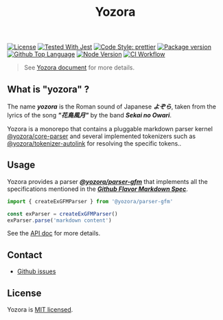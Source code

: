 <header>
  <h1 align="center"><span>Yozora<span></h1>
</header>


[![License](https://img.shields.io/github/license/guanghechen/yozora)](#license)
[![Tested With Jest](https://img.shields.io/badge/tested_with-jest-9c465e.svg)](https://github.com/facebook/jest)
[![Code Style: prettier](https://img.shields.io/badge/code_style-prettier-ff69b4.svg?style=flat-square)](https://github.com/prettier/prettier)
[![Package version](https://img.shields.io/github/v/tag/guanghechen/yozora?include_prereleases&sort=semver)](https://github.com/guanghechen/yozora/tags)
[![Github Top Language](https://img.shields.io/github/languages/top/guanghechen/yozora)](https://github.com/guanghechen/yozora/search?l=typescript)
[![Node Version](https://img.shields.io/node/v/@yozora/core-parser)](https://github.com/guanghechen/yozora)
[![CI Workflow](https://github.com/guanghechen/yozora/workflows/Build/badge.svg?branch=master)](https://github.com/guanghechen/yozora/actions/workflows/ci.yml)


> See [Yozora document][yozora-docs] for more details.

## What is "yozora" ?

The name ***yozora*** is the Roman sound of Japanese ***よぞら***, taken from the
lyrics of the song ***"花鳥風月"*** by the band ***Sekai no Owari***.

Yozora is a monorepo that contains a pluggable markdown parser kernel
[@yozora/core-parser][] and several implemented tokenizers such as
[@yozora/tokenizer-autolink][] for resolving the specific tokens..

## Usage

Yozora provides a parser ***[@yozora/parser-gfm][@yozora/parser-gfm]*** that
implements all the specifications mentioned in the
***[Github Flavor Markdown Spec][gfm-spec]***.

```typescript
import { createExGFMParser } from '@yozora/parser-gfm'

const exParser = createExGFMParser()
exParser.parse('markdown content')
```

See the [API doc][@yozora/parser-gfm] for more details.


## Contact

  * [Github issues](https://github.com/guanghechen/yozora/issues)


## License

  Yozora is [MIT licensed](https://github.com/guanghechen/yozora/blob/master/LICENSE).


[gfm-spec]: https://github.github.com/gfm/
[yozora-docs]: https://yozora.guanghechen.com/docs
[@yozora/core-parser]: https://yozora.guanghechen.com/docs/package/core-parser
[@yozora/parser-gfm]: https://yozora.guanghechen.com/docs/package/parser-gfm
[@yozora/tokenizer-autolink]: https://yozora.guanghechen.com/docs/package/tokenizer-autolink
